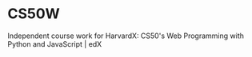 # CS50W
Independent course work for HarvardX: CS50's Web Programming with Python and JavaScript | edX 
